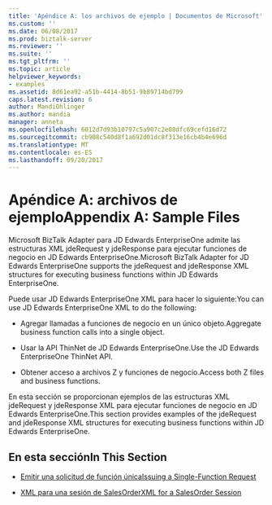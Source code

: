 ```yaml
---
title: 'Apéndice A: los archivos de ejemplo | Documentos de Microsoft'
ms.custom: ''
ms.date: 06/08/2017
ms.prod: biztalk-server
ms.reviewer: ''
ms.suite: ''
ms.tgt_pltfrm: ''
ms.topic: article
helpviewer_keywords:
- examples
ms.assetid: 8d61ea92-a51b-4414-8b51-9b89714bd799
caps.latest.revision: 6
author: MandiOhlinger
ms.author: mandia
manager: anneta
ms.openlocfilehash: 6012d7d93b10797c5a907c2e08dfc69cefd16d72
ms.sourcegitcommit: cb908c540d8f1a692d01dc8f313e16cb4b4e696d
ms.translationtype: MT
ms.contentlocale: es-ES
ms.lasthandoff: 09/20/2017
---
```

# <a name="appendix-a-sample-files"></a><span data-ttu-id="be9a2-102">Apéndice A: archivos de ejemplo</span><span class="sxs-lookup"><span data-stu-id="be9a2-102">Appendix A: Sample Files</span></span>
<span data-ttu-id="be9a2-103">Microsoft BizTalk Adapter para JD Edwards EnterpriseOne admite las estructuras XML jdeRequest y jdeResponse para ejecutar funciones de negocio en JD Edwards EnterpriseOne.</span><span class="sxs-lookup"><span data-stu-id="be9a2-103">Microsoft BizTalk Adapter for JD Edwards EnterpriseOne supports the jdeRequest and jdeResponse XML structures for executing business functions within JD Edwards EnterpriseOne.</span></span>  
  
 <span data-ttu-id="be9a2-104">Puede usar JD Edwards EnterpriseOne XML para hacer lo siguiente:</span><span class="sxs-lookup"><span data-stu-id="be9a2-104">You can use JD Edwards EnterpriseOne XML to do the following:</span></span>  
  
-   <span data-ttu-id="be9a2-105">Agregar llamadas a funciones de negocio en un único objeto.</span><span class="sxs-lookup"><span data-stu-id="be9a2-105">Aggregate business function calls into a single object.</span></span>  
  
-   <span data-ttu-id="be9a2-106">Usar la API ThinNet de JD Edwards EnterpriseOne.</span><span class="sxs-lookup"><span data-stu-id="be9a2-106">Use the JD Edwards EnterpriseOne ThinNet API.</span></span>  
  
-   <span data-ttu-id="be9a2-107">Obtener acceso a archivos Z y funciones de negocio.</span><span class="sxs-lookup"><span data-stu-id="be9a2-107">Access both Z files and business functions.</span></span>  
  
 <span data-ttu-id="be9a2-108">En esta sección se proporcionan ejemplos de las estructuras XML jdeRequest y jdeResponse XML para ejecutar funciones de negocio en JD Edwards EnterpriseOne.</span><span class="sxs-lookup"><span data-stu-id="be9a2-108">This section provides examples of the jdeRequest and jdeResponse XML structures for executing business functions within JD Edwards EnterpriseOne.</span></span>  
  
## <a name="in-this-section"></a><span data-ttu-id="be9a2-109">En esta sección</span><span class="sxs-lookup"><span data-stu-id="be9a2-109">In This Section</span></span>  
  
-   [<span data-ttu-id="be9a2-110">Emitir una solicitud de función única</span><span class="sxs-lookup"><span data-stu-id="be9a2-110">Issuing a Single-Function Request</span></span>](../core/issuing-a-single-function-request.md)  
  
-   [<span data-ttu-id="be9a2-111">XML para una sesión de SalesOrder</span><span class="sxs-lookup"><span data-stu-id="be9a2-111">XML for a SalesOrder Session</span></span>](../core/xml-for-a-salesorder-session.md)